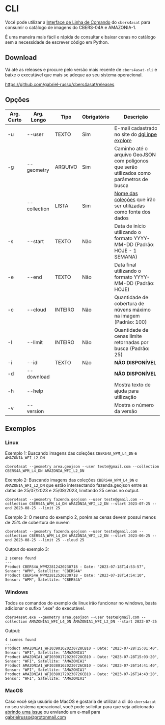 # CLI

Você pode utilizar a [Interface de Linha de Comando](https://www.alura.com.br/artigos/cli-interface-linha-comandos) do `cbers4asat` para
consumir o catálogo de imagens do CBERS-04A e AMAZONIA-1.

É uma maneira mais fácil e rápida de consultar e baixar cenas no catálogo sem a necessidade de escrever código em Python.


## Download

Vá até as releases e procure pelo versão mais recente de `cbers4asat-cli` e baixe o executável que mais se adeque ao seu sistema operacional.

https://github.com/gabriel-russo/cbers4asat/releases

## Opções

| Arg. Curto | Arg. Longo   | Tipo    | Obrigatório | Descrição                                                                                                                                        |
|------------|--------------|---------|-------------|--------------------------------------------------------------------------------------------------------------------------------------------------|
| -u         | --user       | TEXTO   | Sim         | E-mail cadastrado no site do [dgi inpe explore](http://www.dgi.inpe.br/catalogo/explore)                                                         |
| -g         | --geometry   | ARQUIVO | Sim         | Caminho até o arquivo GeoJSON com polígonos que serão utilizados como parâmetros de busca                                                        |
|            | --collection | LISTA   | Sim         | [Nome das coleções](https://cbers4asat.readthedocs.io/pt_BR/latest/quickstart/#colecoes-de-imagens) que irão ser utilizadas como fonte dos dados |
| -s         | --start      | TEXTO   | Não         | Data de início utilizando o formato YYYY-MM-DD (Padrão: HOJE - 1 SEMANA)                                                                         |
| -e         | --end        | TEXTO   | Não         | Data final utilizando o formato YYYY-MM-DD (Padrão: HOJE)                                                                                        |
| -c         | --cloud      | INTEIRO | Não         | Quantidade de cobertura de núvens máximo na imagem  (Padrão: 100)                                                                                |
| -l         | --limit      | INTEIRO | Não         | Quantidade de cenas limite retornadas por busca  (Padrão: 25)                                                                                    |
| -i         | --id         | TEXTO   | Não         | **NÃO DISPONÍVEL**                                                                                                                               |
| -d         | --download   |         |             | **NÃO DISPONÍVEL**                                                                                                                               |
| -h         | --help       |         |             | Mostra texto de ajuda para utilização                                                                                                            |
| -v         | --version    |         |             | Mostra o número da versão                                                                                                                        |


## Exemplos

### Linux

Exemplo 1: Buscando imagens das coleções `CBERS4A_WPM_L4_DN` e `AMAZONIA_WFI_L2_DN`
```commandline
cbers4asat --geometry area.geojson --user teste@gmail.com --collection CBERS4A_WPM_L4_DN AMAZONIA_WFI_L2_DN
```

Exemplo 2: Buscando imagens das coleções `CBERS4A_WPM_L4_DN` e `AMAZONIA_WFI_L2_DN` que estão intersectando 
fazenda.geojson entre as datas de 25/07/2023 e 25/08/2023, limitando 25 cenas no output.
```commandline
cbers4asat --geometry fazenda.geojson --user teste@gmail.com --collection CBERS4A_WPM_L4_DN AMAZONIA_WFI_L2_DN --start 2023-07-25 --end 2023-08-25 --limit 25
```

Exemplo 3: O mesmo do exemplo 2, porém as cenas devem possui menos de 25% de cobertura de nuvem
```commandline
cbers4asat --geometry fazenda.geojson --user teste@gmail.com --collection CBERS4A_WPM_L4_DN AMAZONIA_WFI_L2_DN --start 2023-06-25 --end 2023-08-25 --limit 25 --cloud 25
```

Output do exemplo 3:
```
2 scenes found
---
Product CBERS4A_WPM22812420230718 - Date: "2023-07-18T14:53:57", Sensor: "WPM", Satellite: "CBERS4A"
Product CBERS4A_WPM22812520230718 - Date: "2023-07-18T14:54:10", Sensor: "WPM", Satellite: "CBERS4A"
```

### Windows

Todos os comandos do exemplo de linux irão funcionar no windows, basta adicionar o sufixo ".exe" do executável.

```commandline
cbers4asat.exe --geometry area.geojson --user teste@gmail.com --collection AMAZONIA1_WFI_L4_DN AMAZONIA1_WFI_L2_DN --start 2023-07-25
```

Output:
```
4 scenes found
---
Product AMAZONIA1_WFI03901620230728CB10 - Date: "2023-07-28T15:01:40", Sensor: "WFI", Satellite: "AMAZONIA1"
Product AMAZONIA1_WFI03901720230728CB10 - Date: "2023-07-28T15:03:20", Sensor: "WFI", Satellite: "AMAZONIA1"
Product AMAZONIA1_WFI03801620230726CB10 - Date: "2023-07-26T14:41:40", Sensor: "WFI", Satellite: "AMAZONIA1"
Product AMAZONIA1_WFI03801720230726CB10 - Date: "2023-07-26T14:43:20", Sensor: "WFI", Satellite: "AMAZONIA1"
```

### MacOS

Caso você seja usuário de MacOS e gostaria de utilizar a cli do `cbers4asat` no seu sistema operacional, você pode
solicitar para que seja adicionado [abrindo uma issue](https://github.com/gabriel-russo/cbers4asat/issues) ou enviando um 
e-mail para [gabrielrusso@protonmail.com](mailto:gabrielrusso@protonmail.com)
